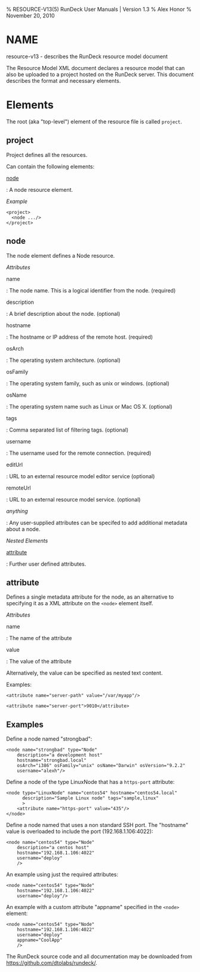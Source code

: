 % RESOURCE-V13(5) RunDeck User Manuals | Version 1.3
% Alex Honor
% November 20, 2010

# NAME

resource-v13 - describes the RunDeck resource model document

The Resource Model XML document declares a resource model that can also be
uploaded to a project hosted on the RunDeck server. This document describes the
format and necessary elements.

# Elements

The root (aka "top-level") element of the resource file is called `project`.

## project

Project defines all the resources.

Can contain the following elements:

[node](#node)

:   A node resource element.

*Example*

    <project>
      <node .../>
    </project>

## node

The node element defines a Node resource.

*Attributes*

name

:   The node name. This is a logical identifier from the node. (required)

description

:   A brief description about the node. (optional)

hostname

:   The hostname or IP address of the remote host. (required)

osArch

:   The operating system architecture.  (optional)

osFamily

:   The operating system family, such as unix or windows.  (optional)

osName

:   The operating system name such as Linux or Mac OS X.  (optional)

tags

:   Comma separated list of filtering tags.  (optional)

username

:   The username used for the remote connection. (required)

editUrl

:   URL to an external resource model editor service  (optional)

remoteUrl

:   URL to an external resource model service.  (optional)

*anything*

:   Any user-supplied attributes can be specifed to add additional metadata about a node.

*Nested Elements*

[attribute](#attribute)

:   Further user defined attributes.

## attribute

Defines a single metadata attribute for the node, as an alternative to specifying it as a XML attribute on the `<node>` element itself.

*Attributes*

name

:   The name of the attribute

value

:   The value of the attribute

Alternatively, the value can be specified as nested text content.

Examples:

    <attribute name="server-path" value="/var/myapp"/>

    <attribute name="server-port">9010</attribute>

## Examples

Define a node named "strongbad":

    <node name="strongbad" type="Node"
        description="a development host"
        hostname="strongbad.local"
        osArch="i386" osFamily="unix" osName="Darwin" osVersion="9.2.2"
        username="alexh"/>

Define a node of the type LinuxNode that has a `https-port` attribute:

    <node type="LinuxNode" name="centos54" hostname="centos54.local"
          description="Sample Linux node" tags="sample,linux"
          >
        <attribute name="https-port" value="435"/>
    </node>

Define a node named that uses a non standard SSH port. The "hostname"
value is overloaded to include the port (192.168.1.106:4022):

    <node name="centos54" type="Node"
        description="a centos host"
        hostname="192.168.1.106:4022"
        username="deploy"
        />

An example using just the required attributes:

    <node name="centos54" type="Node"
        hostname="192.168.1.106:4022"
        username="deploy"/>

An example with a custom attribute "appname" specified in the `<node>` element:

    <node name="centos54" type="Node"
        hostname="192.168.1.106:4022"
        username="deploy"
        appname="CoolApp"
        />


The RunDeck source code and all documentation may be downloaded from
<https://github.com/dtolabs/rundeck/>.
